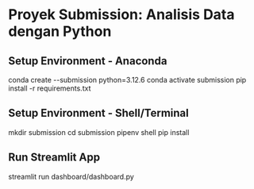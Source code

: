 # Proyek Submission: Analisis Data dengan Python

## Setup Environment - Anaconda
conda create --submission python=3.12.6
conda activate submission
pip install -r requirements.txt

## Setup Environment - Shell/Terminal
mkdir submission
cd submission
pipenv shell
pip install

## Run Streamlit App
streamlit run dashboard/dashboard.py